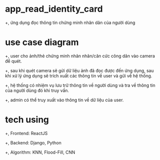 # app_read_identity_card
  +, ứng dụng đọc thông tin chứng minh nhân dân của người dùng

# use case diagram

  +, user cho ảnh/thẻ chứng minh nhân nhân/căn cức công dân vào camera để quét.
  
  +, sau khi quét camera sẽ gửi dữ liệu ảnh đã đọc được đến ứng dụng, sau khi xử lý ứng dụng sẽ trích xuất các thông tin về user và gửi về hệ thống.
  
  +, hệ thống có nhiệm vụ lưu trữ thông tin về người dùng và tra về thông tin của người dùng đó khi truy vấn.
  
  +, admin có thể truy xuất vào thông tin về dữ liệu của user.


# tech using

  +, Frontend:  ReactJS
  
  +, Backend:   Django, Python
  
  +, Algorithm: KNN, Flood-Fill, CNN
